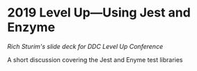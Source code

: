 # 2019 Level Up—Using Jest and Enzyme


_Rich Sturim's slide deck for DDC Level Up Conference_

A short discussion covering the Jest and Enyme test libraries
